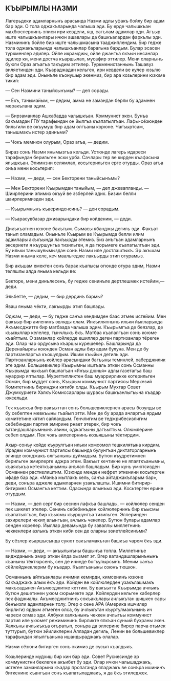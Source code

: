 ## КЪЫРЫМЛЫ НАЗМИ

Лагерьдеки адамларнынъ арасында Назми адлы уфакъ бойлу бир адам бар эди.
О тола оджакъларында чалыша эди.
Бу ерде чалышкъан махбюслернинъ эписи ири кевдели, яш, сагълам адамлар эди.
Агъыр иште чалышкъанлары ичюн ашавлары да башкъалардан фаркълы эди.
Назмининъ бойле бир иште чалышмасына тааджиплендим.
Бир гедже тола оджакъларында чалышкъанлар барагына бардым.
Булар эсасен туркменлер эдилер.
Ойле икрамджы, ойле джангъа якъын инсанлар эдилер ки, мени достча къаршылап, мусафир эттилер.
Мени оларнынъ буюги Ораз агъагъа такъдим эттилер.
Туркменистаннынь Ташавуз виляетинден эди.
Къараджадан кельген, ири кевдели ве кулер юзьлю бир адам эди.
Онынъле къонушыр экенмиз, бир ара козьлерини юзюме тикип:

— Сен Назмини таныйсынъмы? — деп сорады.

— Ёкъ, танымайым, — дедим, амма не замандан берли бу адамнен меракълана эдим.

— Бирзаманлар Ашхабадда чалышкъан.
Коммунист экен.
Бунъа бакъмадан ГПУ тарафындан он йылгъа къапатылгъан.
Лафы-сёзюнден бильгили ве окъумуш бир адам олгъаны корюне.
Чагъыртсам, танышмакъ истер эдинъми?

— Чокъ мемнюн олурым, Ораз агъа, — дедим.

Бираз сонъ Назми янымызгъа кельди.
Устюнде лагерь идареси тарафындан берильген эски урба.
Сачлары тер ве кирден къафасына япышкъан.
Эпимнзни селямлап, косьтерильген ерге отурды.
Ораз агъа онъа мени косьтерип:

— Назми, — деди, — сен Бекторени таныйсынъмы?

— Мен Бекторени Къырымдан таныйым, — деп джевапланды. — Шиирлерини эпимиз окъуй ве эзберлей эдик.
Бизим белли шаирлеримизден эди.

— Къырымнынъ къаеринденсинъ? — деи сорадым.

— Къарасувбазар дживарындаки бир койденим, — деди.

Дикъкъатнен юзюне бакътым.
Сымасы ябанджы дегиль эди.
Факъат танып оламадым.
Онынъле Къырым ве Къырымда белли илим адамлары акъкъында лакъырды этемиз.
Биз анъгъан адамларнынъ эксериети я къуршунгъа тизильген, я да тюрьмеге къапатылгъан эди.
Бу ильки танышувымыздан сонъ Назми иле достлаштыкъ.
Эр акъшам Назми яныма келе, кеч маальгедже лакъырды этип отурамыз.

Бир акъшам емектен сонъ барак къапысы огюнде отура эдим, Назми теляшлы алда яныма кельди ве:

Бекторе, мени динълесенъ, бу гедже сенинъле дертлешмек истейим,— деди.

Эльбетте, — дедим, — бир дердинъ бармы?

Яваш яныма чёкти, лакъырды этип башлады.

Оджам, — деди, — бу гедже санъа кендимден баас этмек истейим.
Мен факъыр бир аиленинъ эвляды олам.
Инкъиляпнынъ ильки йылларында Акъмесджитте бир матбаада чалыша эдим.
Къырымгъа де беязлар, де къызыллар келелер, тынчлыкъ ёкъ.
Матбаа къапалгъан сонъ коюме къайттым.
О заманлар койлерде ешиллер деген партизанлар тёреген эди.
Олар чар ордусына къаршы курешелер.
Башларында да Деренайырлы коюнден Осман адлы бир адам булуна.
Мен де бу партизанларгъа къошулдым.
Ишим къыйын дегиль эди.
Партизанларнынъ койлер арасындаки багъыны теминлей, хаберджилик эте эдим.
Большевиклер Къырымны ишгъаль эткен сонъ Османны Къырымда чыкъып башлагъан «Янъы дюнья» адлы газетагъа баш муаррир яптылар.
Муреттипликтен баш муаррирликке котерильген Осман, бир муддет сонъ, Къырым коммунист партиясы Меркезий Комитетнинъ биринджи кятиби олды.
Къырым Мухтар Совет Джумхуриети Халкъ Комиссарлары шурасы башкъанлыгъына къадар юксельди.

Тек къыскъа бир вакъыттан сонъ большевиклернен арасы бозулды ве бу себептен мевкъыны гъайып этти.
Мен де бу арада ачларгъа ярдым комитетине кятип сайландым.
Генчлигим ве теджрибесизлигим себебинден партия эмирине рнает этерек, бир чокъ ватандашларымнынъ эвини, оджагъыны дагъыттым.
Олюмлерине себеп олдым.
Пек чокъ аилелернинъ козьяшыны тёктирдим.

Ахыр-сонъу койде къурулгъан ильки комсомол тешкилятына кирдим.
Ирадем коммунист партиясы башында булунгъан диктаторларнынъ элинде оюнджакъ олгъаныны дуймадым.
Бутюн къудретимнен берильген эмирлерге иджра этем.
Вакъыт кечтикче не япаяткъанымны, къаякъкъа кетеяткъанымны анълап башладым.
Бир кунь умютсизден Османнен расткелиштим.
Юзюнде менден нефрет эткенини косьтерген ифаде бар эди.
«Манъа мытлакъ кель, санъа айтаджакъларым бар», деди, сонъра аджеле адымларнен узакълашты.
Ишимни битирир-битирмез Османгъа кеттим.
Одасында ялынъыз эди.
Косьтерген ерине отурдым.

— Назми, — деп серт бир сеснен лафкъа башлады, — койлюлер сенден пек шикяет этелер.
Сенинъ себебинъден койлюлернинъ бир къысмы къапатылгъан, бир къысмы къуршунгъа тизильген.
Эллеринден захирелери чекип алынгъан, ачлыкъ чекелер.
Бутюн булары адамлар сенден корелер.
Йыллар девамында бу заваллы миллетнинъ чеккенлери азлыкъ эткен киби сен де оларны эзиетлейсинъми?

Бу сёзлер къаршысында сукют сакъламакътан башкъа чарем ёкъ эди.

— Назми, — деди, — акъылынъны башынъа топла.
Миллетинъе виджданынъ эмир эткен ёлда хызмет эт.
Эгер ватандашларынънынъ къаныны тёктюрсенъ, сен де ичинде богъулырсынъ.
Меним санъа сёйлейджеклерим бу къадар.
Къалгъаныны озюнъ тюшюн.

Османнынъ айткъанлары ичимни кемирди, кимсенинъ юзюне бакъаджакъ алым ёкъ эди.
Койден ве койлюлерден узакълашмакъ макъсадынен Акъмесджитке кеттим.
Бу вакъытта Къырымда ачлыкъ бутюн дешетинен укюм сюрьмекте эди.
Койлерден кельген хаберлер пек фаджиалы.
Акъмесджитнинъ сокъакълары ачлыкътан шишкен сары бенъизли адамларнен толу.
Эгер о сене АРА (Америка ишчилер бирлиги) ярдым этмеген олса, бу ачлыкътан къуртулмакънынъ ич чареси олмаз эди.
Албуки халкънынъ чеккен ачлыгъы коммунист партия иле укюмет режимининъ бирликте япкъан суньий бухраны экен.
Халкъны ачлыкъкъа огъратып, сонъра да эллерине бирер парча отьмек туттурып, бутюн эйиликлерни Алладан дегиль, Ленин ве большевиклер тарафындан япылгъанына ишандыраджакъ олалар.

Назми сёзюни битирген сонъ экимиз де сусып къалдыкъ.

Козьлеринде мудхиш бир кин бар эди.
Совет Русиесинде эр коммунистни беклеген акъибет бу эди.
Олар ичюн чалышаджакъ, истеген заманларына къадар пропаганда япаджакъ ве сонъра ишининъ биткенине къангъан сонъ къапатыладжакъ, я да ёкъ этиледжек.
